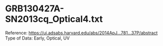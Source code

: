 # GRB130427A-SN2013cq_Optical4.txt

Reference: https://ui.adsabs.harvard.edu/abs/2014ApJ...781...37P/abstract
Type of Data: Early, Optical, UV